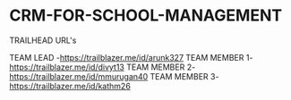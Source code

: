 # CRM-FOR-SCHOOL-MANAGEMENT

TRAILHEAD URL's

TEAM LEAD    -https://trailblazer.me/id/arunk327
TEAM MEMBER 1-https://trailblazer.me/id/divyt13
TEAM MEMBER 2-https://trailblazer.me/id/mmurugan40
TEAM MEMBER 3-https://trailblazer.me/id/kathm26
